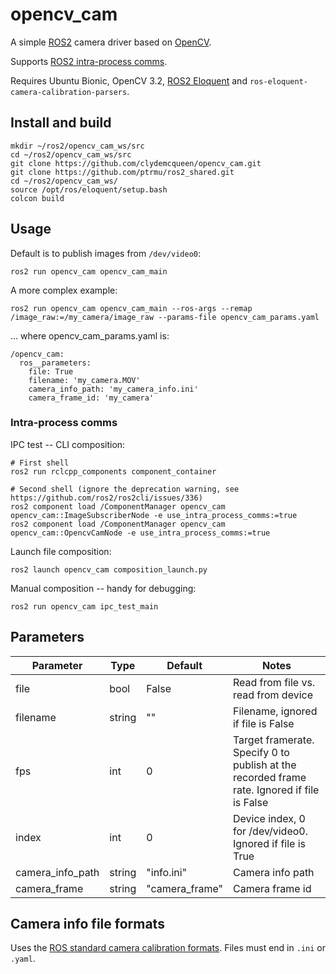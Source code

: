 # opencv_cam

A simple [ROS2](https://index.ros.org/doc/ros2/) camera driver based on [OpenCV](https://opencv.org/).

Supports [ROS2 intra-process comms](https://index.ros.org//doc/ros2/Tutorials/Intra-Process-Communication/).

Requires Ubuntu Bionic, OpenCV 3.2, 
[ROS2 Eloquent](https://index.ros.org/doc/ros2/Installation/Eloquent/) and 
`ros-eloquent-camera-calibration-parsers`.

## Install and build

~~~
mkdir ~/ros2/opencv_cam_ws/src
cd ~/ros2/opencv_cam_ws/src
git clone https://github.com/clydemcqueen/opencv_cam.git
git clone https://github.com/ptrmu/ros2_shared.git
cd ~/ros2/opencv_cam_ws/
source /opt/ros/eloquent/setup.bash
colcon build
~~~

## Usage

Default is to publish images from `/dev/video0`:
~~~
ros2 run opencv_cam opencv_cam_main
~~~

A more complex example:
~~~
ros2 run opencv_cam opencv_cam_main --ros-args --remap /image_raw:=/my_camera/image_raw --params-file opencv_cam_params.yaml
~~~
... where opencv_cam_params.yaml is:
~~~
/opencv_cam:
  ros__parameters:
    file: True
    filename: 'my_camera.MOV'
    camera_info_path: 'my_camera_info.ini'
    camera_frame_id: 'my_camera'
~~~

### Intra-process comms

IPC test -- CLI composition:
~~~
# First shell
ros2 run rclcpp_components component_container

# Second shell (ignore the deprecation warning, see https://github.com/ros2/ros2cli/issues/336)
ros2 component load /ComponentManager opencv_cam opencv_cam::ImageSubscriberNode -e use_intra_process_comms:=true
ros2 component load /ComponentManager opencv_cam opencv_cam::OpencvCamNode -e use_intra_process_comms:=true
~~~

Launch file composition:
~~~
ros2 launch opencv_cam composition_launch.py
~~~

Manual composition -- handy for debugging:
~~~
ros2 run opencv_cam ipc_test_main
~~~

## Parameters

| Parameter | Type | Default | Notes |
|---|---|---|---|
| file | bool | False | Read from file vs. read from device |
| filename | string | "" | Filename, ignored if file is False |
| fps | int | 0 | Target framerate. Specify 0 to publish at the recorded frame rate. Ignored if file is False |
| index | int | 0 | Device index, 0 for /dev/video0. Ignored if file is True |
| camera_info_path | string | "info.ini" | Camera info path |
| camera_frame | string | "camera_frame" | Camera frame id |

## Camera info file formats

Uses the [ROS standard camera calibration formats](http://wiki.ros.org/camera_calibration_parsers?distro=melodic).
Files must end in `.ini` or `.yaml`.